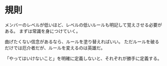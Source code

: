 # 規則

メンバーのレベルが低いほど、レベルの低いルールも明記して覚えさせる必要がある。
まずは常識を身につけていく。

曲げたくない信念があるなら、ルールを塗り替えればいい。
ただルールを破るだけでは厄介者だが、ルールを変えるのは英雄だ。

「やってはいけないこと」を明確に定義しないと、それぞれが勝手に定義する。
